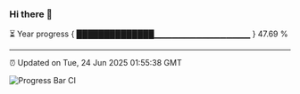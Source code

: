 ### Hi there 👋

⏳ Year progress { ██████████████▁▁▁▁▁▁▁▁▁▁▁▁▁▁▁▁ } 47.69 %

---

⏰ Updated on Tue, 24 Jun 2025 01:55:38 GMT

![Progress Bar CI](https://github.com/liununu/liununu/workflows/Progress%20Bar%20CI/badge.svg)
